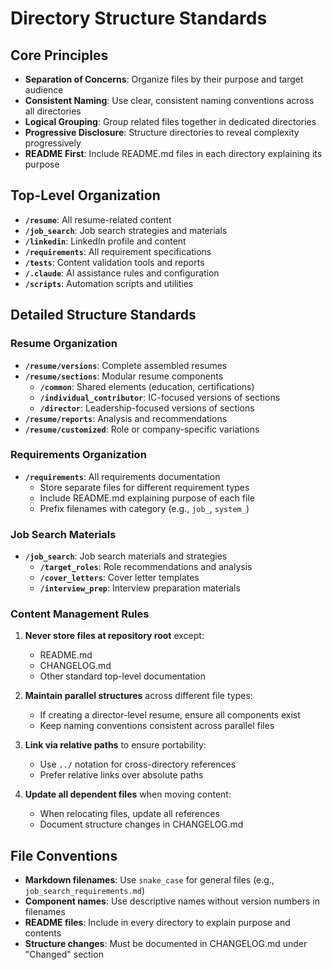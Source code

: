 # Directory Structure Standards

## Core Principles

- **Separation of Concerns**: Organize files by their purpose and target audience
- **Consistent Naming**: Use clear, consistent naming conventions across all directories
- **Logical Grouping**: Group related files together in dedicated directories
- **Progressive Disclosure**: Structure directories to reveal complexity progressively
- **README First**: Include README.md files in each directory explaining its purpose

## Top-Level Organization

- **`/resume`**: All resume-related content
- **`/job_search`**: Job search strategies and materials
- **`/linkedin`**: LinkedIn profile and content
- **`/requirements`**: All requirement specifications
- **`/tests`**: Content validation tools and reports
- **`/.claude`**: AI assistance rules and configuration
- **`/scripts`**: Automation scripts and utilities

## Detailed Structure Standards

### Resume Organization

- **`/resume/versions`**: Complete assembled resumes
- **`/resume/sections`**: Modular resume components
  - **`/common`**: Shared elements (education, certifications)
  - **`/individual_contributor`**: IC-focused versions of sections
  - **`/director`**: Leadership-focused versions of sections
- **`/resume/reports`**: Analysis and recommendations
- **`/resume/customized`**: Role or company-specific variations

### Requirements Organization

- **`/requirements`**: All requirements documentation
  - Store separate files for different requirement types
  - Include README.md explaining purpose of each file
  - Prefix filenames with category (e.g., `job_`, `system_`)

### Job Search Materials

- **`/job_search`**: Job search materials and strategies
  - **`/target_roles`**: Role recommendations and analysis
  - **`/cover_letters`**: Cover letter templates
  - **`/interview_prep`**: Interview preparation materials

### Content Management Rules

1. **Never store files at repository root** except:
   - README.md
   - CHANGELOG.md
   - Other standard top-level documentation

2. **Maintain parallel structures** across different file types:
   - If creating a director-level resume, ensure all components exist
   - Keep naming conventions consistent across parallel files

3. **Link via relative paths** to ensure portability:
   - Use `../` notation for cross-directory references
   - Prefer relative links over absolute paths

4. **Update all dependent files** when moving content:
   - When relocating files, update all references
   - Document structure changes in CHANGELOG.md

## File Conventions

- **Markdown filenames**: Use `snake_case` for general files (e.g., `job_search_requirements.md`)
- **Component names**: Use descriptive names without version numbers in filenames
- **README files**: Include in every directory to explain purpose and contents
- **Structure changes**: Must be documented in CHANGELOG.md under "Changed" section
